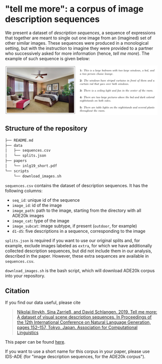 # "tell me more": a corpus of image description sequences
We present a dataset of _description sequences_, a sequence of expressions that together are meant to single out one image from an (imagined) set of other similar images. These sequences were produced in a monological setting, but with the instruction to imagine they were provided to a partner who successively asked for more information (hence, *tell me more*). The example of such sequence is given below:

![sequence](sequence_example.jpg)

## Structure of the repository
```bash
├── README.md
├── data
│   ├── sequences.csv
│   └── splits.json
├── papers
│   └── inlg19_short.pdf
└── scripts
    └── download_images.sh
```
```sequences.csv``` contains the dataset of description sequences. It has the following columns:
- ```seq_id```: unique id of the sequence
- ```image_id```: id of the image
- ```image_path```: path to the image, starting from the directory with all ADE20k images
- ```image_cat```: type of the image
- ```image_subcat```: image subtype, if present (`outdoor`, for example)
- ```d1-d5```: five descriptions in a sequence, corresponding to the image

```splits.json``` is required if you want to use our original splits and, for example, exclude images labeled as `extra`, for which we have additionally collected description sequences, but did not include them in our analysis, described in the paper. However, these extra sequences are available in ```sequences.csv```.

```download_images.sh``` is the bash script, which will download ADE20k corpus into your repository.

## Citation
If you find our data useful, please cite
  > [Nikolai Ilinykh, Sina Zarrieß, and David Schlangen. 2019. Tell me more: A dataset of visual scene description sequences. In Proceedings of the 12th International Conference on Natural Language Generation, pages 152–157, Tokyo, Japan. Association for Computational Linguistics](https://www.aclweb.org/anthology/W19-8621.pdf)

This paper can be found [here](papers/inlg19_short.pdf).

If you want to use a short name for this corpus in your paper, please use IDS-ADE (for "image description sequences, for the ADE20k corpus").
